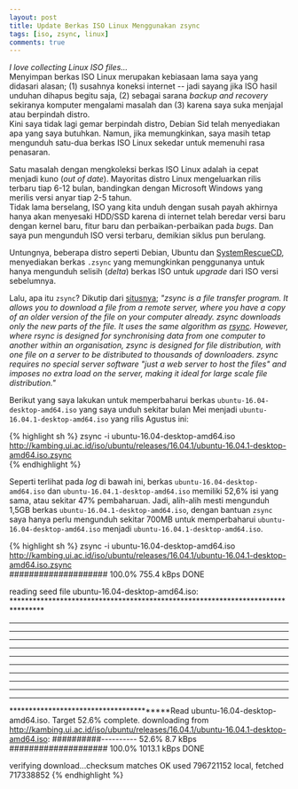 ```yaml
---
layout: post
title: Update Berkas ISO Linux Menggunakan zsync
tags: [iso, zsync, linux]
comments: true
---
```


_I love collecting Linux ISO files..._  
Menyimpan berkas ISO Linux merupakan kebiasaan lama saya yang didasari alasan; (1) susahnya koneksi internet -- jadi sayang jika ISO hasil unduhan dihapus begitu saja, (2) sebagai sarana _backup and recovery_ sekiranya komputer mengalami masalah dan (3) karena saya suka menjajal atau berpindah distro.  
Kini saya tidak lagi gemar berpindah distro, Debian Sid telah menyediakan apa yang saya butuhkan. Namun, jika memungkinkan, saya masih tetap mengunduh satu-dua berkas ISO Linux sekedar untuk memenuhi rasa penasaran.

Satu masalah dengan mengkoleksi berkas ISO Linux adalah ia cepat menjadi kuno (_out of date_). Mayoritas distro Linux mengeluarkan rilis terbaru tiap 6-12 bulan, bandingkan dengan Microsoft Windows yang merilis versi anyar tiap 2-5 tahun.  
Tidak lama berselang, ISO yang kita unduh dengan susah payah akhirnya hanya akan menyesaki HDD/SSD karena di internet telah beredar versi baru dengan kernel baru, fitur baru dan perbaikan-perbaikan pada _bugs_. Dan saya pun mengunduh ISO versi terbaru, demikian siklus pun berulang.  

Untungnya, beberapa distro seperti Debian, Ubuntu dan [SystemRescueCD](http://www.system-rescue-cd.org/Beta-x86), menyediakan berkas `.zsync` yang memungkinkan penggunanya untuk hanya mengunduh selisih (_delta_) berkas ISO untuk _upgrade_ dari ISO versi sebelumnya.

Lalu, apa itu `zsync`? Dikutip dari [situsnya](http://zsync.moria.org.uk/); _"zsync is a file transfer program. It allows you to download a file from a remote server, where you have a copy of an older version of the file on your computer already. zsync downloads only the new parts of the file. It uses the same algorithm as [rsync](http://rsync.samba.org/). However, where rsync is designed for synchronising data from one computer to another within an organisation, zsync is designed for file distribution, with one file on a server to be distributed to thousands of downloaders. zsync requires no special server software "just a web server to host the files" and imposes no extra load on the server, making it ideal for large scale file distribution."_

Berikut yang saya lakukan untuk memperbaharui berkas `ubuntu-16.04-desktop-amd64.iso` yang saya unduh sekitar bulan Mei menjadi `ubuntu-16.04.1-desktop-amd64.iso` yang rilis Agustus ini:

{% highlight sh %}
zsync -i ubuntu-16.04-desktop-amd64.iso http://kambing.ui.ac.id/iso/ubuntu/releases/16.04.1/ubuntu-16.04.1-desktop-amd64.iso.zsync  
{% endhighlight %}

Seperti terlihat pada _log_ di bawah ini, berkas `ubuntu-16.04-desktop-amd64.iso` dan `ubuntu-16.04.1-desktop-amd64.iso` memiliki 52,6% isi yang sama, atau sekitar 47% pembaharuan. Jadi, alih-alih mesti mengunduh 1,5GB berkas `ubuntu-16.04.1-desktop-amd64.iso`, dengan bantuan `zsync` saya hanya perlu mengunduh sekitar 700MB untuk memperbaharui `ubuntu-16.04-desktop-amd64.iso` menjadi `ubuntu-16.04.1-desktop-amd64.iso`.

{% highlight sh %}
zsync -i ubuntu-16.04-desktop-amd64.iso http://kambing.ui.ac.id/iso/ubuntu/releases/16.04.1/ubuntu-16.04.1-desktop-amd64.iso.zsync  
#################### 100.0% 755.4 kBps DONE

reading seed file ubuntu-16.04-desktop-amd64.iso: ********************************************************************************
**********************************************************************************************************************************
**********************************************************************************************************************************
**********************************************************************************************************************************
**********************************************************************************************************************************
**********************************************************************************************************************************
**********************************************************************************************************************************
**********************************************************************************************************************************
**********************************************************************************************************************************
**********************************************************************************************************************************
**********************************************************************************************************************************
****************************************Read ubuntu-16.04-desktop-amd64.iso. Target 52.6% complete.
downloading from http://kambing.ui.ac.id/iso/ubuntu/releases/16.04.1/ubuntu-16.04.1-desktop-amd64.iso:
##########---------- 52.6% 8.7 kBps
#################### 100.0% 1013.1 kBps DONE

verifying download...checksum matches OK
used 796721152 local, fetched 717338852
{% endhighlight %}
